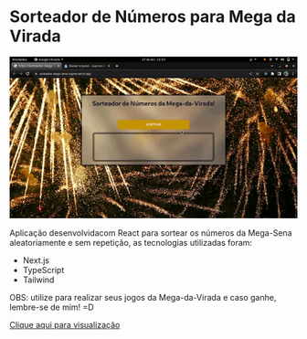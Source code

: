 # Sorteador de Números para Mega da Virada


<img src="https://github.com/JessanyKaline/sorteador-megaSena/blob/main/to_readme/video.gif"> </img>

Aplicação desenvolvidacom React para sortear os números da Mega-Sena aleatoriamente e sem repetição, as tecnologias utilizadas foram:
- Next.js
- TypeScript
- Tailwind 

OBS: utilize para realizar seus jogos da Mega-da-Virada e caso ganhe, lembre-se de mim! =D 
         

<a href="https://sorteador-mega-sena-sigma.vercel.app/">Clique aqui para visualização</a>



